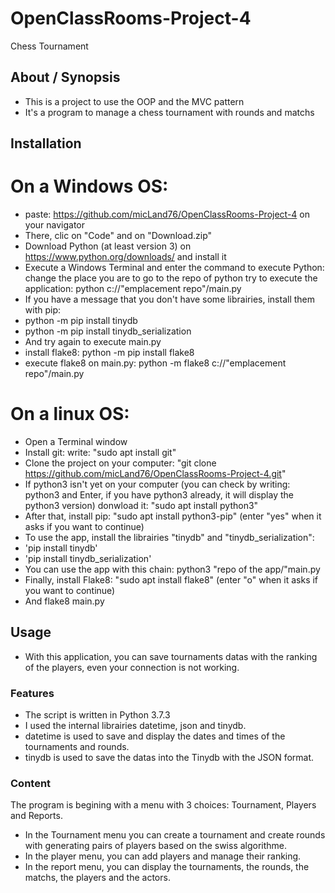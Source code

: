 # OpenClassRooms-Project-4
Chess Tournament

## About / Synopsis

* This is a project to use the OOP and the MVC pattern
* It's a program to manage a chess tournament with rounds and matchs

## Installation

# On a Windows OS:
* paste: https://github.com/micLand76/OpenClassRooms-Project-4 on your navigator
* There, clic on "Code" and on "Download.zip"
* Download Python (at least version 3) on https://www.python.org/downloads/ and install it
* Execute a Windows Terminal and enter the command to execute Python: 
	change the place you are to go to the repo of python
	try to execute the application: python c://"emplacement repo"/main.py
* If you have a message that you don't have some librairies, install them with pip:
* python -m pip install tinydb
* python -m pip install tinydb_serialization
* And try again to execute main.py 
* install flake8: python -m pip install flake8
* execute flake8 on main.py: python -m flake8 c://"emplacement repo"/main.py

# On a linux OS:
* Open a Terminal window
* Install git: write: "sudo apt install git"
* Clone the project on your computer: "git clone https://github.com/micLand76/OpenClassRooms-Project-4.git"
* If python3 isn't yet on your computer (you can check by writing: python3 and Enter, if you have python3 already, it will display the python3 version) donwload it: "sudo apt install python3" 
* After that, install pip: "sudo apt install python3-pip" (enter "yes" when it asks if you want to continue)
* To use the app, install the librairies "tinydb" and "tinydb_serialization":
* 'pip install tinydb'
* 'pip install tinydb_serialization'
* You can use the app with this chain: python3 "repo of the app/"main.py
* Finally, install Flake8: "sudo apt install flake8" (enter "o" when it asks if you want to continue)
* And flake8 main.py


## Usage

* With this application, you can save tournaments datas with the ranking of the players, even your connection is not working.

### Features

* The script is written in Python 3.7.3<br>
* I used the internal librairies datetime, json and tinydb.<br>
* datetime is used to save and display the dates and times of the tournaments and rounds.<br>
* tinydb is used to save the datas into the Tinydb with the JSON format.<br>

### Content

The program is begining with a menu with 3 choices: Tournament, Players and Reports.
* In the Tournament menu you can create a tournament and create rounds with generating pairs of players based on the swiss algorithme.<br>
* In the player menu, you can add players and manage their ranking.<br>
* In the report menu, you can display the tournaments, the rounds, the matchs, the players and the actors.<br>

